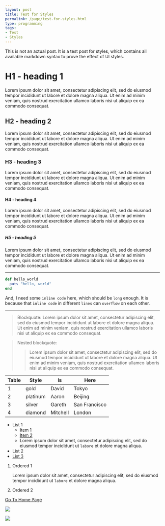 ```yaml
---
layout: post
title: Test for Styles
permalink: /page/test-for-styles.html
type: programming
tags:
- Test
- Styles
---
```


This is not an actual post. It is a test post for styles, which contains all available markdown syntax to prove the effect of UI styles.

# H1 - heading 1

Lorem ipsum dolor sit amet, consectetur adipiscing elit, sed do eiusmod tempor incididunt ut labore et dolore magna aliqua. Ut enim ad minim veniam, quis nostrud exercitation ullamco laboris nisi ut aliquip ex ea commodo consequat.

## H2 - heading 2

Lorem ipsum dolor sit amet, consectetur adipiscing elit, sed do eiusmod tempor incididunt ut labore et dolore magna aliqua. Ut enim ad minim veniam, quis nostrud exercitation ullamco laboris nisi ut aliquip ex ea commodo consequat.

### H3 - heading 3

Lorem ipsum dolor sit amet, consectetur adipiscing elit, sed do eiusmod tempor incididunt ut labore et dolore magna aliqua. Ut enim ad minim veniam, quis nostrud exercitation ullamco laboris nisi ut aliquip ex ea commodo consequat.

#### H4 - heading 4

Lorem ipsum dolor sit amet, consectetur adipiscing elit, sed do eiusmod tempor incididunt ut labore et dolore magna aliqua. Ut enim ad minim veniam, quis nostrud exercitation ullamco laboris nisi ut aliquip ex ea commodo consequat.

##### H5 - heading 5

Lorem ipsum dolor sit amet, consectetur adipiscing elit, sed do eiusmod tempor incididunt ut labore et dolore magna aliqua. Ut enim ad minim veniam, quis nostrud exercitation ullamco laboris nisi ut aliquip ex ea commodo consequat.

<hr>

```ruby
def hello_world
  puts "hello, world"
end
```

And, I need some `inline code` here, which should be `long` enough. It is because that `inline code` in different `lines` can `overflow` on each other.

<hr>

> Blockquote: Lorem ipsum dolor sit amet, consectetur adipiscing elit, sed do eiusmod tempor incididunt ut labore et dolore magna aliqua. Ut enim ad minim veniam, quis nostrud exercitation ullamco laboris nisi ut aliquip ex ea commodo consequat.

> Nested blockquote:
>  > Lorem ipsum dolor sit amet, consectetur adipiscing elit, sed do eiusmod tempor incididunt ut labore et dolore magna aliqua. Ut enim ad minim veniam, quis nostrud exercitation ullamco laboris nisi ut aliquip ex ea commodo consequat.

| Table | Style | Is | Here |
|----|----|----|----|
| 1 | gold | David | Tokyo |
| 2 | platinum | Aaron | Beijing |
| 3 | silver | Gareth | San Francisco |
| 4 | diamond | Mitchell | London |


* List 1
  * Item 1
  * [Item 2](/)
  * Lorem ipsum dolor sit amet, consectetur adipiscing elit, sed do eiusmod tempor incididunt ut `labore` et dolore magna aliqua.
* List 2
* [List 3](/)

1. Ordered 1

    Lorem ipsum dolor sit amet, consectetur adipiscing elit, sed do eiusmod tempor incididunt ut `labore` et dolore magna aliqua.

2. Ordered 2


[Go To Home Page](https://crispgm.com/)

![](/image/snh48-zhaoyue.jpg)

![](/image/ulysses-order.png)
